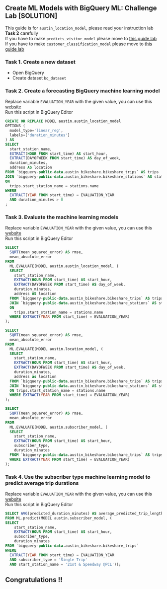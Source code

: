 ## Create ML Models with BigQuery ML: Challenge Lab [SOLUTION]
This guide is for ```austin_location_model```, please read your instruction lab <strong>Task 2</strong> carefully <br/>
If you have to make ```predicts_visitor_model``` please move to [this guide lab](https://github.com/cloudlabguru/gcp-cloudskillboost/blob/main/Create%20ML%20Models%20with%20BigQuery%20ML/%5Bpredicts_visitor_model%5D%20Create%20ML%20Models%20with%20BigQuery%20ML%3A%20Challenge%20Lab.md) <br/>
If you have to make ```customer_classification_model``` please move to [this guide lab](https://github.com/cloudlabguru/gcp-cloudskillboost/blob/main/Create%20ML%20Models%20with%20BigQuery%20ML/%5Bcustomer_classification_model%5D%20Create%20ML%20Models%20with%20BigQuery%20ML_%20Challenge%20Lab.md)

### Task 1. Create a new dataset
* Open BigQuery
* Create dataset ```bq_dataset```

### Task 2. Create a forecasting BigQuery machine learning model
Replace variable ```EVALUATION_YEAR``` with the given value, you can use this [website](https://www.browserling.com/tools/text-replace) <br />
Run this script in BigQuery Editor
```sql
CREATE OR REPLACE MODEL austin.austin_location_model
OPTIONS (
  model_type='linear_reg',
  labels=['duration_minutes']
) AS
SELECT
  start_station_name,
  EXTRACT(HOUR FROM start_time) AS start_hour,
  EXTRACT(DAYOFWEEK FROM start_time) AS day_of_week,
  duration_minutes,
  address AS location
FROM `bigquery-public-data.austin_bikeshare.bikeshare_trips` AS trips
JOIN `bigquery-public-data.austin_bikeshare.bikeshare_stations` AS stations
ON
  trips.start_station_name = stations.name
WHERE
  EXTRACT(YEAR FROM start_time) = EVALUATION_YEAR
  AND duration_minutes > 0
;
```

### Task 3. Evaluate the machine learning models
Replace variable ```EVALUATION_YEAR``` with the given value, you can use this [website](https://www.browserling.com/tools/text-replace) <br />
Run this script in BigQuery Editor
```sql
SELECT
  SQRT(mean_squared_error) AS rmse,
  mean_absolute_error
FROM
  ML.EVALUATE(MODEL austin.austin_location_model, (
  SELECT
    start_station_name,
    EXTRACT(HOUR FROM start_time) AS start_hour,
    EXTRACT(DAYOFWEEK FROM start_time) AS day_of_week,
    duration_minutes,
    address AS location
  FROM `bigquery-public-data.austin_bikeshare.bikeshare_trips` AS trips
  JOIN `bigquery-public-data.austin_bikeshare.bikeshare_stations` AS stations
  ON
    trips.start_station_name = stations.name
  WHERE EXTRACT(YEAR FROM start_time) = EVALUATION_YEAR)
);

SELECT
  SQRT(mean_squared_error) AS rmse,
  mean_absolute_error
FROM
  ML.EVALUATE(MODEL austin.location_model, (
  SELECT
    start_station_name,
    EXTRACT(HOUR FROM start_time) AS start_hour,
    EXTRACT(DAYOFWEEK FROM start_time) AS day_of_week,
    duration_minutes,
    address as location
  FROM `bigquery-public-data.austin_bikeshare.bikeshare_trips` AS trips
  JOIN `bigquery-public-data.austin_bikeshare.bikeshare_stations` AS stations
  ON trips.start_station_name = stations.name
  WHERE EXTRACT(YEAR FROM start_time) = EVALUATION_YEAR)
);

SELECT
  SQRT(mean_squared_error) AS rmse,
  mean_absolute_error
FROM
  ML.EVALUATE(MODEL austin.subscriber_model, (
  SELECT
    start_station_name,
    EXTRACT(HOUR FROM start_time) AS start_hour,
    subscriber_type,
    duration_minutes
  FROM `bigquery-public-data.austin_bikeshare.bikeshare_trips` AS trips
  WHERE EXTRACT(YEAR FROM start_time) = EVALUATION_YEAR)
);
```

### Task 4. Use the subscriber type machine learning model to predict average trip durations
Replace variable ```EVALUATION_YEAR``` with the given value, you can use this [website](https://www.browserling.com/tools/text-replace) <br />
Run this script in BigQuery Editor
```sql
SELECT AVG(predicted_duration_minutes) AS average_predicted_trip_length
FROM ML.predict(MODEL austin.subscriber_model, (
SELECT
    start_station_name,
    EXTRACT(HOUR FROM start_time) AS start_hour,
    subscriber_type,
    duration_minutes
FROM `bigquery-public-data.austin_bikeshare.bikeshare_trips`
WHERE
  EXTRACT(YEAR FROM start_time) = EVALUATION_YEAR
  AND subscriber_type = 'Single Trip'
  AND start_station_name = '21st & Speedway @PCL'));
```

## Congratulations !! 
